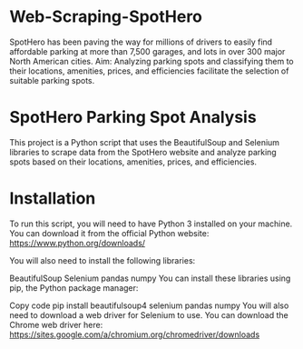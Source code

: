 # Web-Scraping-SpotHero
SpotHero has been paving the way for millions of drivers to easily find affordable parking at more than 7,500 garages, and lots in over 300 major North American cities. Aim: Analyzing parking spots and classifying them to their locations, amenities, prices, and efficiencies facilitate the selection of suitable parking spots.

# SpotHero Parking Spot Analysis
This project is a Python script that uses the BeautifulSoup and Selenium libraries to scrape data from the SpotHero website and analyze parking spots based on their locations, amenities, prices, and efficiencies.

# Installation
To run this script, you will need to have Python 3 installed on your machine. You can download it from the official Python website: https://www.python.org/downloads/

You will also need to install the following libraries:

BeautifulSoup
Selenium
pandas
numpy
You can install these libraries using pip, the Python package manager:

Copy code
pip install beautifulsoup4 selenium pandas numpy
You will also need to download a web driver for Selenium to use. You can download the Chrome web driver here: https://sites.google.com/a/chromium.org/chromedriver/downloads
